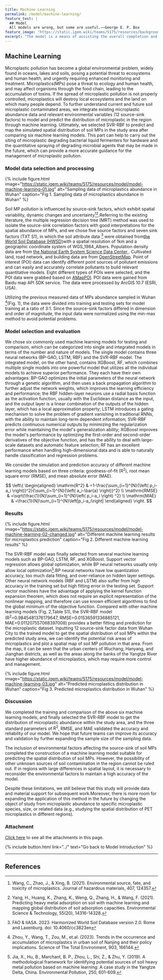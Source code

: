 ```yaml
---
title: Machine Learning
permalink: /model/machine-learning/
feature_text: |
  ## Model
  All models are wrong, but some are useful.——George E. P. Box
feature_image: "https://static.igem.wiki/teams/5175/resources/background/bg-model.jpg"
excerpt: "The model is a means of assisting the overall completion and implementation of a project through computational methods."
---
```


## Machine Learning

Microplastic pollution has become a global environmental problem, widely found in oceans, lakes and soils, posing a potential threat to ecosystems and human health, and urgently requiring enhanced monitoring and treatment. Microplastics(MPs) pose a threat to ecology and human health, and may affect organisms through the food chain, leading to the accumulation of toxins. If the spread of microplastic pollution is not properly controlled, microplastics will destroy local ecosystems and the land on which many people depend. To further understand current and future soil microplastic contaminated areas, we integrate existing microplastic abundance data and relevant environmental variables (12 source-sink factors) to model and predict the distribution of microplastic in the region through machine learning. Ultimately, we selected SVR-RBF to predict and map the simulated spatial distribution of soil MPs in the study area after comparing six machine learning models. This part can help to carry out the siting of microplastic degrading bacterial liquid fermenters for hardware and the  quantitative spraying of degrading microbial agents that may be made in the future, which can provide a more accurate guidance for the management of microplastic pollution.


### Model data selection and processing

{% include figure.html 
    image="https://static.igem.wiki/teams/5175/resources/model/model-machine-learning-01.jpg" 
    alt="Sampling data of microplastics abundance in Wuhan" 
    caption="Fig 1. Sampling data of microplastics abundance in Wuhan" 
%}

Soil MP pollution is influenced by source-sink factors, which exhibit spatial variability, dynamic changes and uncertainty[^1][^2].Referring to the existing literature, the multiple regression decision tree (MRT) method was used to isolate the source-sink correlation factors with good interpretations for the spatial abundance of MPs, and we chose five source factors and seven sink factors (TXT S1), in which the soil attribute data  [^3]  were obtained from<a href="https://www.fao.org/soils-portal/data-hub/en/" target="_blank">the World Soil Database (HWSD)</a>with a spatial resolution of 1km and a geographic coordinate system of WGS_1984_Albers. Population density data are from <a href="https://www.geodata.cn" target="_blank">the National Earth System Science Data Center </a>. Cultivated land, road network, and building data are from <a href="https://www.openstreetmap.org/" target="_blank">OpenStreetMap</a>. Point of interest (POI) data can identify different point sources of pollutant emissions and can easily and accurately correlate pollutants to build relevant quantitative models. Eight different types of POIs were selected, and the POI data were grabbed based on <a href="https://github.com/Civitasv/AMapPoi" target="_blank">AMapPOI</a>. POI data were gained from Baidu map API SDK service. The data were processed by ArcGIS 10.7 (ESRI, USA).

Utilizing the previous measured data of MPs abundance sampled in Wuhan [^4](Fig. 1), the data were divided into training and testing sets for model training at a ratio of 3:1. Since the source-sink factors differed in dimension and order of magnitude, the input data were normalized using the min-max method to avoid potential problems.

### Model selection and evaluation

We chose six commonly used machine learning models for testing and comparison, which can be categorized into single and integrated models in terms of the number and nature of models.
The single model contains three neural networks (BP-GAO, LSTM, RBF) and the SVR-RBF model. The integrated model, on the other hand, contains XGBoost, RF, which combines multiple single models into one powerful model that utilizes all the individual models to achieve superior performance. They each have their own advantages: BP-GAO optimizes the initial parameters of the neural network through a genetic algorithm, and then uses a back propagation algorithm to further adjust the network weights, which improves the learning efficiency and performance; the RBF hidden-layer neurons use a radial basis function as the activation function, usually with the Euclidean distance as the input, and the output layer is a linear combination of the outputs of the hidden layer, which has a local approximation property; LSTM introduces a gating mechanism to solve the problem of gradient vanishing in traditional RNNs, with the ability to maintain long-term dependent information; SVR-RBF predicts continuous numerical outputs by minimizing the regularization error while maintaining the model's generalization ability; XGBoost improves the model's performance by optimizing the first-order and second-order derivatives of the objective function, and has the ability to deal with large-scale datasets and automatic feature selection; RF has an excellent performance when handling high-dimensional data and is able to naturally handle classification and regression problems.

We consider the simulation and prediction accuracy of different machine learning models based on three criteria: goodness-of-fit ($\mathrm{R^2}$), root mean square error ($\text{RMSE}$), and mean absolute error ($\text{MAE}$).

<center>
  $$
  \left\{
    \begin{aligned}
      \mathrm{R^2} & =1-\frac{\sum_{i=1}^{N}{\left( p_i-a_i \right)}^2}{\sum_{i=1}^{N}{\left( a_i-\bar{a} \right)}^2} \\
      \mathrm{RMSE} & =\sqrt{\frac{1}{N}\sum_{i=1}^{N}\left( p_i-a_i \right) ^2} \\
      \mathrm{MAE} & =\frac{1}{N}\sum_{i=1}^{N}\left|p_i-a_i\right|
    \end{aligned}
  \right.
  $$
</center>

### Results

{% include figure.html 
    image="https://static.igem.wiki/teams/5175/resources/model/model-machine-learning-02-changed.jpg" 
    alt="Different machine learning results for microplastics prediction" 
    caption="Fig 2. Different machine learning results"
%}

The SVR-RBF model was finally selected from several machine learning models such as BP-GAO, LSTM, RF, and XGBoost.
Support vector regression allows global optimization, while BP neural networks usually only allow local optimization[^5].BP neural networks have low quantization accuracy, too much data fitting, and over-reliance on hidden layer settings. Other neural network models (RBF and LSTM) also suffer from high accuracy in the training set but high fitting error in the testing set. Support vector machines have the advantage of applying the kernel function expansion theorem, which does not require an explicit representation of the nonlinear mapping, and therefore can use known efficient algorithms to find the global minimum of the objective function. Compared with other machine learning models (Fig. 2,Table S1), the SVR-RBF model (R<sup>2</sup>=0.9845481376179647, RMSE=0.01536591336885121, MAE=0.011207557068397008) provides a better fitting and prediction for the microplastic dataset.
Inputting 12 source-sink factor data from Wuhan City to the trained model to get the spatial distribution of soil MPs within the predicted study area, we can identify the potential risk areas of microplastics and plot a spatial map of soil MP pollution in that area. From the map, it can be seen that the urban centers of Wuchang, Hanyang, and Jianghan districts, as well as the areas along the banks of the Yangtze River have higher abundance of microplastics, which may require more control and management.

{% include figure.html 
    image="https://static.igem.wiki/teams/5175/resources/model/model-machine-learning-03.jpg" 
    alt="Predicted microplastics distribution in Wuhan"
    caption="Fig 3. Predicted microplastics distribution in Wuhan"
%}

### Discussion

We completed the training and comparison of the above six machine learning models, and finally selected the SVR-RBF model to get the distribution of microplastic abundance within the study area, and the three standard parameters of $\mathrm{R^2}$, RMSE, and MAE validated the accuracy and reliability of our model. We hope that future teams can improve its accuracy and validation by further expanding the sample size of the sampling data.

The inclusion of environmental factors affecting the source-sink of soil MPs completed the construction of a machine learning model suitable for predicting the spatial distribution of soil MPs. However, the possibility of other unknown sources of soil contamination in the region cannot be ruled out. If in regions with large differences in spatial layout, it is necessary to reconsider the environmental factors to maintain a high accuracy of the model.

Despite these limitations, we still believe that this study will provide data and material support for subsequent work.Moreover, there is more room for expanding the application of this method in the future by changing the object of study from microplastic abundance to specific microplastic species, size, or related data (e.g., studying the spatial distribution of PET microplastics in different regions).


### Attachment

<a href="attachment">Click here</a> to see all the attachments in this page.


{% include button.html link="../" text="Go back to Model Introduction" %}

---

## References
[^1]:Wang, C., Zhao, J., & Xing, B. (2021). Environmental source, fate, and toxicity of microplastics. Journal of hazardous materials, 407, 124357.
[^2]:Yang, H., Huang, K., Zhang, K., Weng, Q., Zhang, H., & Wang, F. (2021). Predicting heavy metal adsorption on soil with machine learning and mapping global distribution of soil adsorption capacities. Environmental Science & Technology, 55(20), 14316-14328.
[^3]: FAO & IIASA. 2023. Harmonized World Soil Database version 2.0. Rome and Laxenburg. doi: 10.4060/cc3823en
[^4]: Zhou, Y., Wang, T., Zou, M., et.al. (2023). Trends in the occurrence and accumulation of microplastics in urban soil of Nanjing and their policy implications. Science of The Total Environment, 903, 166144.
[^5]:Jia, X., Hu, B., Marchant, B. P., Zhou, L., Shi, Z., & Zhu, Y. (2019). A methodological framework for identifying potential sources of soil heavy metal pollution based on machine learning: A case study in the Yangtze Delta, China. Environmental Pollution, 250, 601-609.

